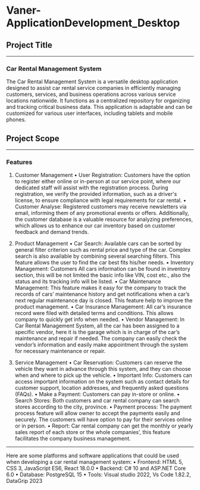 # Vaner-ApplicationDevelopment_Desktop

## Project Title 
----
### Car Rental Management System
The Car Rental Management System is a versatile desktop application designed to assist car rental service companies in efficiently managing customers, services, and business operations across various service locations nationwide. It functions as a centralized repository for organizing and tracking critical business data. This application is adaptable and can be customized for various user interfaces, including tablets and mobile phones.

## Project Scope	
----
### Features
1.	Customer Management 
•	User Registration: Customers have the option to register either online or in-person at our service point, where our dedicated staff will assist with the registration process. During registration, we verify the provided information, such as a driver's license, to ensure compliance with legal requirements for car rental. 
•	Customer Analyse: Registered customers may receive newsletters via email, informing them of any promotional events or offers. Additionally, the customer database is a valuable resource for analyzing preferences, which allows us to enhance our car inventory based on customer feedback and demand trends.

2.	Product Management
•	Car Search: Available cars can be sorted by general filter criterion such as rental price and type of the car. Complex search is also available by combining several searching filters. This feature allows the user to find the car best fits his/her needs.
•	Inventory Management: Customers All cars information can be found in inventory section, this will be not limited the basic info like VIN, cost etc., also the status and its tracking info will be listed.
•	Car Maintenance Management: This feature makes it easy for the company to track the records of cars’ maintenance history and get notifications when a car’s next regular maintenance day is closed. This feature help to improve the product management.
•	Car Insurance Management:  All car’s insurance record were filed with detailed terms and conditions. This allows company to quickly get info when needed.
•	Vendor Management: In Car Rental Management System, all the car has been assigned to a specific vendor, here it is the garage which is in charge of the car’s maintenance and repair if needed. The company can easily check the vendor’s information and easily make appointment through the system for necessary maintenance or repair.

3.	Service Management
•	Car Reservation: Customers can reserve the vehicle they want in advance through this system, and they can choose when and where to pick up the vehicle. 
•	Important Info: Customers can access important information on the system such as contact details for customer support, location addresses, and frequently asked questions (FAQs).
•	Make a Payment: Customers can pay in-store or online.
•	Search Stores: Both customers and car rental company can search stores according to the city, province.
•	Payment process: The payment process feature will allow owner to accept the payments easily and securely. The customers will have option to pay for their services online or in person.
•	Report: Car rental company can get the monthly or yearly sales report of each store or the whole companies’, this feature facilitates the company business management.

----
Here are some platforms and software applications that could be used when developing a car rental management system:
•	Frontend:  HTML 5, CSS 3, JavaScript ES6, React 18.0.0
•	Backend:  C# 10 and ASP.NET Core 6.0
•	Database: PostgreSQL 15
•	Tools: Visual studio 2022, Vs Code 1.82.2, DataGrip 2023
